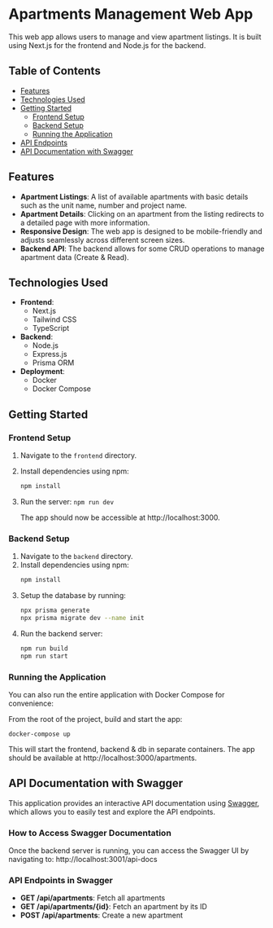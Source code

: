# Apartments Management Web App

This web app allows users to manage and view apartment listings. It is built using Next.js for the frontend and Node.js for the backend.

## Table of Contents
- [Features](#features)
- [Technologies Used](#technologies-used)
- [Getting Started](#getting-started)
  - [Frontend Setup](#frontend-setup)
  - [Backend Setup](#backend-setup)
  - [Running the Application](#running-the-application)
- [API Endpoints](#api-endpoints)
- [API Documentation with Swagger](#api-documentation-with-swagger)

## Features

- **Apartment Listings**: A list of available apartments with basic details such as the unit name, number and project name.
- **Apartment Details**: Clicking on an apartment from the listing redirects to a detailed page with more information.
- **Responsive Design**: The web app is designed to be mobile-friendly and adjusts seamlessly across different screen sizes.
- **Backend API**: The backend allows for some CRUD operations to manage apartment data (Create & Read).
  
## Technologies Used

- **Frontend**: 
  - Next.js 
  - Tailwind CSS
  - TypeScript
- **Backend**:
  - Node.js
  - Express.js
  - Prisma ORM
- **Deployment**: 
  - Docker
  - Docker Compose

## Getting Started

### Frontend Setup

1. Navigate to the `frontend` directory.
2. Install dependencies using npm:
   ```bash
   npm install

3. Run the server: 
    `npm run dev`

    The app should now be accessible at http://localhost:3000.

### Backend Setup

1. Navigate to the `backend` directory.
2. Install dependencies using npm:
   ```bash
   npm install

3. Setup the database by running:
   ```bash
   npx prisma generate
   npx prisma migrate dev --name init

3. Run the backend server: 
    ```bash
    npm run build
    npm run start
    
### Running the Application
You can also run the entire application with Docker Compose for convenience:

From the root of the project, build and start the app:

`docker-compose up`

This will start the frontend, backend & db in separate containers. The app should be available at http://localhost:3000/apartments.

## API Documentation with Swagger

This application provides an interactive API documentation using [Swagger](https://swagger.io/), which allows you to easily test and explore the API endpoints.

### How to Access Swagger Documentation

Once the backend server is running, you can access the Swagger UI by navigating to: http://localhost:3001/api-docs

### API Endpoints in Swagger

- **GET /api/apartments**: Fetch all apartments
- **GET /api/apartments/{id}**: Fetch an apartment by its ID
- **POST /api/apartments**: Create a new apartment
